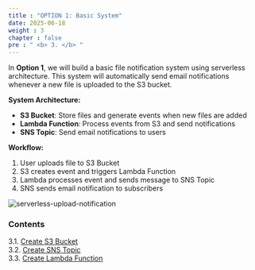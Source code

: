 ```yaml
---
title : "OPTION 1: Basic System"
date: 2025-06-18
weight : 3 
chapter : false
pre : " <b> 3. </b> "
---
```


In **Option 1**, we will build a basic file notification system using serverless architecture. This system will automatically send email notifications whenever a new file is uploaded to the S3 bucket.

**System Architecture:**
- **S3 Bucket**: Store files and generate events when new files are added
- **Lambda Function**: Process events from S3 and send notifications
- **SNS Topic**: Send email notifications to users

**Workflow:**
1. User uploads file to S3 Bucket
2. S3 creates event and triggers Lambda Function
3. Lambda processes event and sends message to SNS Topic
4. SNS sends email notification to subscribers

![serverless-upload-notification](/images/serverless-upload-notification.png)

### Contents
3.1. [Create S3 Bucket](3.1-Create-S3-Bucket/) \
3.2. [Create SNS Topic](3.2-Create-SNS-Topic/) \
3.3. [Create Lambda Function](3.3-Create-Lambda-Function/)